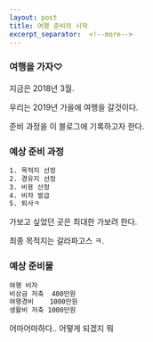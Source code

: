 ```yaml
---
layout: post
title: 여행 준비의 시작
excerpt_separator:  <!--more-->
---
```


### 여행을 가자♡

지금은 2018년 3월.

우리는 2019년 가을에 여행을 갈것이다.

준비 과정을 이 블로그에 기록하고자 한다.

### 예상 준비 과정

```scss
1. 목적지 선정
2. 경유지 선정
3. 비용 산정
4. 비자 발급
5. 퇴사ㅋ
```
가보고 싶었던 곳은 최대한 가보려 한다.

최종 목적지는 갈라파고스 ㅋ.


### 예상 준비물
```scss
여행 비자
비상금 저축  400만원
여행경비    1000만원
생활비 저축 1000만원
```
어마어마하다.. 어떻게 되겠지 뭐
